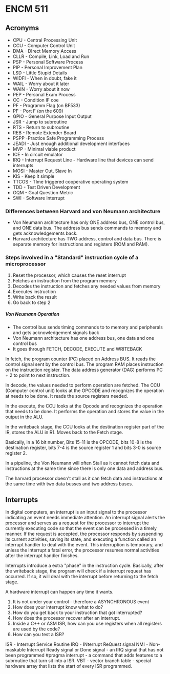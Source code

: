 # ENCM 511
## Acronyms
* CPU - Central Processing Unit
* CCU - Computer Control Unit
* DMA - DIrect Memory Access
* CLLR - Compile, Link, Load and Run
* PSP - Personal Software Process
* PIP - Personal Improvement Plan
* LSD - Little Stupid Details
* WIDFI - When in doubt, fake it
* WAIL - Worry about it later
* WAIN - Worry about it now
* PEP - Personal Exam Process
* CC - Condition IF coe
* PF - Programm Flag (on BF533)
* PF - Port F (on the 609)
* GPIO - General Purpose Input Output
* JSR - Jump to subroutine
* RTS - Return to subroutine
* REB - Remote Extender Board
* PSPP -Practice Safe Programming Process
* JEADI - Just enough additional development interfaces
* MVP - Minimal viable product
* ICE - In circuit emulator
* IRQ - Interrupt Request Line - Hardware line that devices can send interrupts
* MOSI - Master Out, Slave In
* KIS - Keep it simple
* TTCOS - TIme triggered cooperative operating system
* TDD - Test Driven Development
* GQM - Goal Question Metric
* SWI - Software Interrupt

### Differences between Harvard and von Neumann architecture

* Von Neumann architecture has only ONE address bus, ONE control bus, and ONE data bus. The address bus sends commands to memory and gets acknowledgements back.
* Harvard architecture has TWO address, control and data bus. There is separate memory for instructions and registers (ROM and RAM).

### Steps involved in a "Standard" instruction cycle of a microprocessor

1. Reset the processor, which causes the reset interrupt
2. Fetches an instruction from the program memory
3. Decodes the instruction and fetches any needed values from memory
4. Executes instruction
5. Write back the result
6. Go back to step 2

##### Von Neumann Operation
* The control bus sends timing commands to to memory and peripherals and gets acknowledgement signals back
* Von Neumann architecture has one address bus, one data and one control bus
* It goes through FETCH, DECODE, EXECUTE and WRITEBACK

In fetch, the program counter (PC) placed on Address BUS. It reads the control signal sent by the control bus. The program RAM places instruction on the instruction register. The data address generator (DAG) performs PC + 2 to point to next instruction.

In decode, the values needed to perform operation are fetched. The CCU (Computer control unit) looks at the OPCODE and recognizes the operation at needs to be done. It reads the source registers needed.

In the execute, the CCU looks at the Opcode and recognizes the operation that needs to be done. It performs the operation and stores the value in the output in the ALU.

In the writeback stage, the CCU looks at the destination register part of the IR, stores the ALU in R1. Moves back to the Fetch stage.

Basically, in a 16 bit number, Bits 15-11 is the OPCODE, bits 10-8 is the destination register, bits 7-4 is the source register 1 and bits 3-0 is source register 2. 

In a pipeline, the Von Neumann will often Stall as it cannot fetch data and instructions at the same time since there is only one data and address bus.

The harvard processor doesn't stall as it can fetch data and instructions at the same time with two data busses and two address buses.

## Interrupts

In digital computers, an interrupt is an input signal to the processor indicating an event needs immediate attention. An interrupt signal alerts the processor and serves as a request for the processor to interrupt the currently executing code so that the event can be processed in a timely manner. If the request is accepted, the processor responds by suspending its current activities, saving its state, and executing a function called an interrupt handler to deal with the event. This interruption is temporary, and unless the interrupt a fatal error, the processor resumes normal activities after the interrupt handler finishes.

Interrupts introduce a extra "phase" in the instruction cycle. Basically, after the writeback stage, the program will check if a interrupt request has occurred. If so, it will deal with the interrupt before returning to the fetch stage.

A hardware interrupt can happen any time it wants.
1. It is not under your control - therefore a ASYNCHRONOUS event
2. How does your interrupt know what to do?
3. How do you get back to your instruction that got interrupted?
4. How does the processor recover after an interrupt.
5. Inside a C++ or ASM ISR, how can you use registers when all registers are used by the code?
6. How can you test a ISR?

ISR - Interrupt Service Routine
IRQ - INterrupt ReQuest signal
NMI - Non-maskable Interrupt
Ready signal or Done signal - an IRQ signal that has not been programmed
#pragma interrupt - a command that adds features to a subroutine that turn sit into a ISR. 
VBT - vector branch table - special hardware array that lists the start of every ISR programmed.